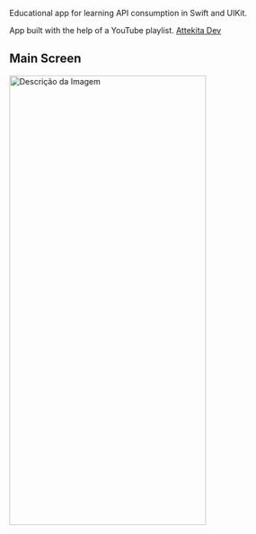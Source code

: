 Educational app for learning API consumption in Swift and UIKit.

<div>App built with the help of a YouTube playlist. <a href="https://www.youtube.com/watch?v=I8p8KlKEI_Y&list=PLprgbdnzrDkHjUr2mFq0ypg-v6RNChKA8">Attekita Dev</a>

## Main Screen

<img src="https://github.com/user-attachments/assets/d815f472-005f-4ace-aa4a-729e3bdd742e" alt="Descrição da Imagem" width="350" height="800">


</div>

